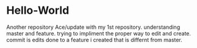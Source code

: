 # Hello-World
Another repository 
Ace/update with my 1st repository. 
understanding master and feature. trying to impliment the proper way to edit and create.
commit is edits done to a feature i created that is differnt from master.
